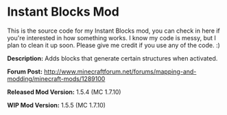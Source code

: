 Instant Blocks Mod
=============
This is the source code for my Instant Blocks mod, you can check in here if you're interested in how something works. I know my code is messy, but I plan to clean it up soon. Please give me credit if you use any of the code. :)

<b>Description:</b> Adds blocks that generate certain structures when activated.

<b>Forum Post:</b> http://www.minecraftforum.net/forums/mapping-and-modding/minecraft-mods/1289100

<b>Released Mod Version:</b> 1.5.4 (MC 1.7.10)

<b>WIP Mod Version:</b> 1.5.5 (MC 1.7.10)
